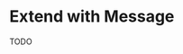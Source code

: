 # Extend with Message

<!--
https://github.com/jozef-hudec-27/buzzline-frontend
https://github.com/beyerenrico/realtime-chat-messenger

https://github.com/antonioerdeljac/next13-messenger
https://github.com/sanidhyy/messenger-clone
https://github.com/Zoe-997/Real-Time-Messenger-Nextjs

https://github.com/harsh661/chatit
-->

TODO
